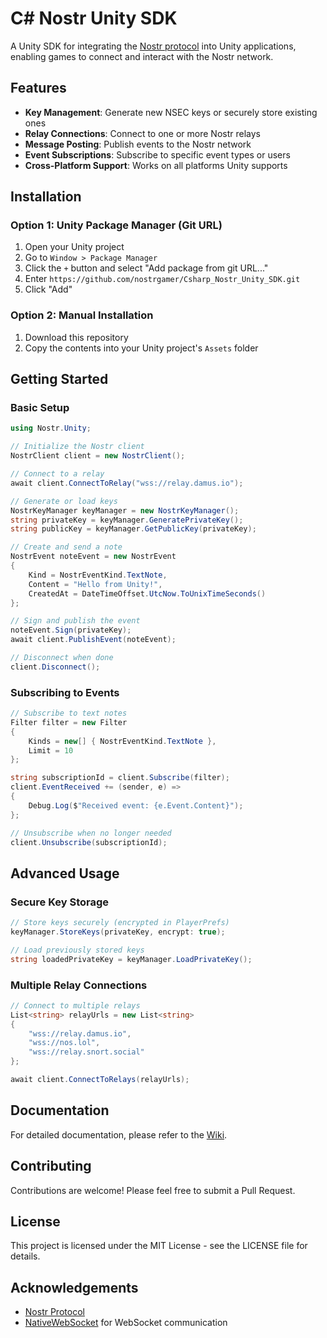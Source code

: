 # C# Nostr Unity SDK

A Unity SDK for integrating the [Nostr protocol](https://github.com/nostr-protocol/nips) into Unity applications, enabling games to connect and interact with the Nostr network.

## Features

- **Key Management**: Generate new NSEC keys or securely store existing ones
- **Relay Connections**: Connect to one or more Nostr relays
- **Message Posting**: Publish events to the Nostr network
- **Event Subscriptions**: Subscribe to specific event types or users
- **Cross-Platform Support**: Works on all platforms Unity supports

## Installation

### Option 1: Unity Package Manager (Git URL)

1. Open your Unity project
2. Go to `Window > Package Manager`
3. Click the `+` button and select "Add package from git URL..."
4. Enter `https://github.com/nostrgamer/Csharp_Nostr_Unity_SDK.git`
5. Click "Add"

### Option 2: Manual Installation

1. Download this repository
2. Copy the contents into your Unity project's `Assets` folder

## Getting Started

### Basic Setup

```csharp
using Nostr.Unity;

// Initialize the Nostr client
NostrClient client = new NostrClient();

// Connect to a relay
await client.ConnectToRelay("wss://relay.damus.io");

// Generate or load keys
NostrKeyManager keyManager = new NostrKeyManager();
string privateKey = keyManager.GeneratePrivateKey();
string publicKey = keyManager.GetPublicKey(privateKey);

// Create and send a note
NostrEvent noteEvent = new NostrEvent
{
    Kind = NostrEventKind.TextNote,
    Content = "Hello from Unity!",
    CreatedAt = DateTimeOffset.UtcNow.ToUnixTimeSeconds()
};

// Sign and publish the event
noteEvent.Sign(privateKey);
await client.PublishEvent(noteEvent);

// Disconnect when done
client.Disconnect();
```

### Subscribing to Events

```csharp
// Subscribe to text notes
Filter filter = new Filter
{
    Kinds = new[] { NostrEventKind.TextNote },
    Limit = 10
};

string subscriptionId = client.Subscribe(filter);
client.EventReceived += (sender, e) =>
{
    Debug.Log($"Received event: {e.Event.Content}");
};

// Unsubscribe when no longer needed
client.Unsubscribe(subscriptionId);
```

## Advanced Usage

### Secure Key Storage

```csharp
// Store keys securely (encrypted in PlayerPrefs)
keyManager.StoreKeys(privateKey, encrypt: true);

// Load previously stored keys
string loadedPrivateKey = keyManager.LoadPrivateKey();
```

### Multiple Relay Connections

```csharp
// Connect to multiple relays
List<string> relayUrls = new List<string>
{
    "wss://relay.damus.io",
    "wss://nos.lol",
    "wss://relay.snort.social"
};

await client.ConnectToRelays(relayUrls);
```

## Documentation

For detailed documentation, please refer to the [Wiki](https://github.com/nostrgamer/Csharp_Nostr_Unity_SDK/wiki).

## Contributing

Contributions are welcome! Please feel free to submit a Pull Request.

## License

This project is licensed under the MIT License - see the LICENSE file for details.

## Acknowledgements

- [Nostr Protocol](https://github.com/nostr-protocol/nips)
- [NativeWebSocket](https://github.com/endel/NativeWebSocket) for WebSocket communication 